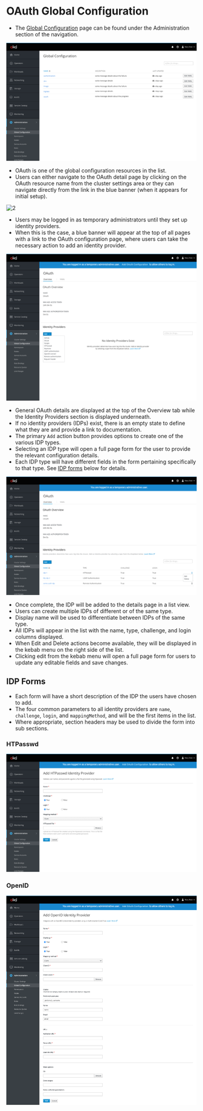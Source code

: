 # OAuth Global Configuration

- The [Global Configuration](http://openshift.github.io/openshift-origin-design/web-console/4.0-designs/global-config/global-config) page can be found under the Administration section of the navigation.

![1](img/list.png)

- OAuth is one of the global configuration resources in the list.
- Users can either navigate to the OAuth detail page by clicking on the OAuth resource name from the cluster settings area or they can navigate directly from the link in the blue banner (when it appears for initial setup).

![2](img/v3-1.png)

- Users may be logged in as temporary administrators until they set up identity providers.
- When this is the case, a blue banner will appear at the top of all pages with a link to the OAuth configuration page, where users can take the necessary action to add an identity provider.

![3](img/empty-state.png)

- General OAuth details are displayed at the top of the Overview tab while the Identity Providers section is displayed underneath.
- If no identity providers (IDPs) exist, there is an empty state to define what they are and provide a link to documentation.
- The primary `Add` action button provides options to create one of the various IDP types.
- Selecting an IDP type will open a full page form for the user to provide the relevant configuration details.
- Each IDP type will have different fields in the form pertaining specifically to that type. See [IDP forms](/#IDP-Forms) below for details.

![4](img/long-list.png)

- Once complete, the IDP will be added to the details page in a list view.
- Users can create multiple IDPs of different or of the same type.
- Display name will be used to differentiate between IDPs of the same type.
- All IDPs will appear in the list with the name, type, challenge, and login columns displayed.
- When Edit and Delete actions become available, they will be displayed in the kebab menu on the right side of the list.
- Clicking edit from the kebab menu will open a full page form for users to update any editable fields and save changes.


## IDP Forms
- Each form will have a short description of the IDP the users have chosen to add.
- The four common parameters to all identity providers are `name`, `challenge`, `login`, and `mappingMethod`, and will be the first items in the list.
- Where appropriate, section headers may be used to divide the form into sub sections.

### HTPasswd
![5](img/HTPasswd.png)


### OpenID
![6](img/openID.png)
